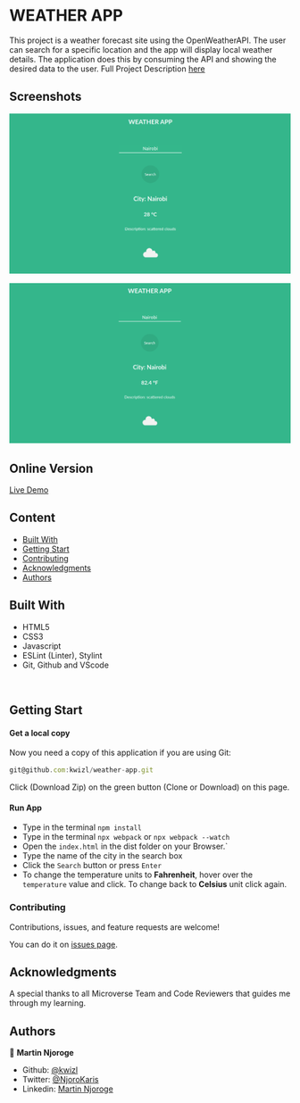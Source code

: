# WEATHER APP

This project is a weather forecast site using the OpenWeatherAPI. The user can search for a specific location and the app will display local weather details. The application does this by consuming the API and showing the desired data to the user. Full Project Description [here](https://www.theodinproject.com/courses/javascript/lessons/weather-app)

## Screenshots

![screenshot](./dist/img/screenshot-1.png)


![screenshot](./dist/img/screenshot-2.png)

## Online Version
 [Live Demo ](https://kwizl.github.io/weather-app/)

## Content

* [Built With](#built-with)
* [Getting Start](#getting-start)
* [Contributing](#contributing)
* [Acknowledgments](#acknowledgments)
* [Authors](#authors)

## Built With

- HTML5
- CSS3
- Javascript
- ESLint (Linter), Stylint
- Git, Github and VScode
<br>

## Getting Start

#### Get a local copy
Now you need a copy of this application if you are using Git:
```js
git@github.com:kwizl/weather-app.git
```
Click (Download Zip) on the green button (Clone or Download) on this page.

#### Run App

- Type in the terminal `npm install`
- Type in the terminal `npx webpack` or `npx webpack --watch`
- Open the `index.html` in the dist folder on your Browser.`
- Type the name of the city in the search box
- Click the `Search` button or press `Enter`
- To change the temperature units to **Fahrenheit**, hover over the `temperature` value and click.
  To change back to **Celsius** unit click again.

### Contributing

Contributions, issues, and feature requests are welcome!

You can do it on [issues page](issues/).

## Acknowledgments

A special thanks to all Microverse Team and Code Reviewers that guides me through my learning.

## Authors

👤 **Martin Njoroge**

- Github: [@kwizl](https://github.com/kwizl)
- Twitter: [@NjoroKaris](https://twitter.com/NjoroKaris)
- Linkedin: [Martin Njoroge](https://www.linkedin.com/in/martin-kariuki-njoroge/)
